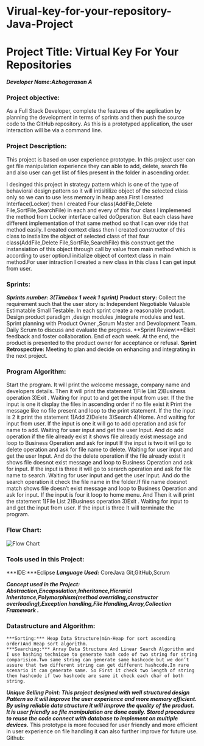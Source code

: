 
# Virual-key-for-your-repository-Java-Project
# Project Title: Virtual Key For Your Repositories
***Developer Name:Azhagarasan A***
### Project objective: 
As a Full Stack Developer, complete the features of the application by planning the development in terms of sprints and then push the source code to the GitHub repository. As this is a prototyped application, the user interaction will be via a command line. 
### Project Description:
This project is based on user experience prototype. In this project user can get file manipulation experience they can able to add, delete, search file and also user can get list of files present in the folder in ascending order. 

I desinged this project in strategy  pattern which is one of the type of behavioral design pattern so it will intisitilize object  of the selected class only so we can to use  less memory in heap area.First I created Interface(Locker) then I created Four class(AddFile,Delete File,SortFile,SearchFile)  in each and every of this four class I implemened the  method from Locker interface called doOperation. But each class have different implementation of that same method so that I can over ride that method easily. I created context class then I created constructor of this class to instialize the object of selected class of that four class(AddFile,Delete File,SortFile,SearchFile)  this construct get the instansiation of this object through call by value from main method  which is according to user option.I initialize object of context class in main method.For user intraction I created a new class in this class I can get input from user.

### Sprints:
***Sprints number: 3(Timebox  1 week 1 sprint)***
 **Product story:** Collect the requirement such that the user story is: Independent Negotiable Valuable Estimatable Small Testable.
	In each sprint create a reasonable product. Design product paradigm ,design modules ,integrate modules and test.
	Sprint planning with Product Owner ,Scrum Master and Devolopment  Team. Daily Scrum to discuss and evaluate the progress.
	**Sprint Review:**Elicit feedback and foster collaboration. End of each week. At the end, the product is presented to the product owner for acceptance or refusal.
	**Sprint Retrospective:** Meeting to plan and decide on enhancing and integrating in the next project.

### Program Algorithm:
Start the program.
It will print the welcome message, company name and developers details.
Then it will print the statement 1)File List 2)Business operation 3)Exit .
	Waiting for input to and get the input from user.
	If the the input is one it display the files in ascending order if no file exist it
	Print the message like no file present and loop to the print statement.
	If the the input is 2 it print the statement  1)Add 2)Delete 3)Search 4)Home.
	And  waiting for input from user.
	If the input is one it will go to add operation and ask for name to add.
	Waiting for user input and get the user Input.
	And  do add operation if the file already exist it shows file already exist message
	and loop to Business Operation and ask for input
	If the input is two it will go to delete operation and ask for file name to delete.
	Waiting for user input and get the user Input.
	And  do the delete operation if the file already exist it shows file doesnot exist message
	and loop to Business Operation and ask for input.
	If the input is three it will go to serarch operation and ask for file name to search.
	Waiting for user input and get the user Input.
And  do the search operation it check the file name in the folder.If file name doesnot match  shows file doesn’t exist message and loop to Business Operation and ask for input.
	If the input is four it loop  to home menu.
And Then it will print the statement 1)File List 2)Business operation 3)Exit .
	Waiting for input to and get the input from user.
	If the input is three It will terminate the program.
  
### Flow Chart:

![Flow Chart](https://lucid.app/lucidchart/b6b3bf18-affb-4bc3-9473-d8ea7b8c7e7f/edit?page=0_0#)

 
### Tools used in this Project:
***IDE:***Eclipse 
***Language Used:*** CoreJava
Git,GitHub,Scrum

***Concept used in the Project:
	Abstraction,Encapsulation,Inheritance,Hieraricl Inheritance,Polymorphism(method overriding,constructor overloading),Exception handling,File Handling,Array,Collection Framework .***

### Datastructure and Algorithm:
 	***Sorting:*** Heap Data Structure(min-Heap for sort ascending order)And Heap sort algorithm.
	***Searching:*** Array Data Structure And Linear Search Algorithm and I use hashing technique to generate hash code of two string for string comparision.Two same string can generate same hashcode but we don’t assure that two different string can get different hashcode.In rare scenario it can generate same. So First it check two length of string then hashcode if two hashcode are same it check each char of both string.

***Unique Selling Point: This project designed with well structured design Pattern so it will improve the user experience and more memory efficient. By using reliable data structure it will improve the quality of the product. It is user friendly so file manipulation are done easily. Stored procedures to reuse the code connect with database to implement on multiple devices.***
	This prototype is more focused for user friendly and more efficient in user experience on file handling it can also further improve for future use.
Github:








